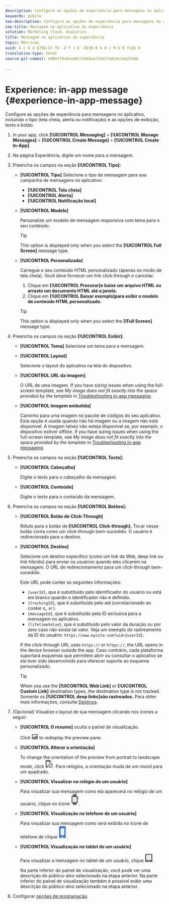```yaml
---
description: Configure as opções de experiência para mensagens no aplicativo, incluindo o tipo (tela cheia, alerta ou notificação) e as opções de exibição, texto e botão.
keywords: mobile
seo-description: Configure as opções de experiência para mensagens no aplicativo, incluindo o tipo (tela cheia, alerta ou notificação) e as opções de exibição, texto e botão.
seo-title: Mensagem no aplicativo da experiência
solution: Marketing Cloud, Analytics
title: Mensagem no aplicativo da experiência
topic: Métricas
uuid: 4 c 6 d 6756-47 fb -4 f 1 b -8338-0 b 0 c 9 b 0 fceb 0
translation-type: tm+mt
source-git-commit: e9691f9cbeadd171948aa752b27a014c3ab254d6

---
```



# Experience: in-app message {#experience-in-app-message}

Configure as opções de experiência para mensagens no aplicativo, incluindo o tipo (tela cheia, alerta ou notificação) e as opções de exibição, texto e botão.

1. In your app, click **[!UICONTROL Messaging]** &gt; **[!UICONTROL Manage Messages]** &gt; **[!UICONTROL Create Message]** &gt; **[!UICONTROL Create In-App]**.
1. Na página Experiência, digite um nome para a mensagem.
1. Preencha os campos na seção **[!UICONTROL Tipo]:**

   * **[!UICONTROL Tipo]**
Selecione o tipo de mensagem para sua campanha de mensagens no aplicativo:

      * **[!UICONTROL Tela cheia]**
      * **[!UICONTROL Alerta]**
      * **[!UICONTROL Notificação local]**
   * **[!UICONTROL Modelo]**

      Personalize um modelo de mensagem responsiva com tema para o seu conteúdo.

      >[!TIP]
      >
      >This option is displayed only when you select the **[!UICONTROL Full Screen]** message type.

   * **[!UICONTROL Personalizado]**

      Carregue o seu conteúdo HTML personalizado (apenas no modo de tela cheia). Você deve fornecer um link click-through e cancelar.

      1. Clique em **[!UICONTROL Procurar]e baixe um arquivo HTML ou arraste um documento HTML até a janela.**
      1. Clique em **[!UICONTROL Baixar exemplo]para exibir o modelo de conteúdo HTML personalizado.**
      >[!TIP]
      >
      >This option is displayed only when you select the **[!Full Screen]** message type.



1. Preencha os campos na seção **[!UICONTROL Exibir]:**

   * **[!UICONTROL Tema]**
   Selecione um tema para a mensagem.

   * **[!UICONTROL Layout]**

      Selecione o layout do aplicativo na tela do dispositivo.

   * **[!UICONTROL URL da imagem]**

      O URL de uma imagem. If you have sizing issues when using the full-screen template, see *My image does not fit exactly into the space provided by the template* in [Troubleshooting in-app messaging](/help/using/in-app-messaging/t-in-app-message/in-apps-ts.md).

   * **[!UICONTROL Imagem embutida]**

      Caminho para uma imagem no pacote de códigos do seu aplicativo. Esta opção é usada quando não há imagem ou a imagem não está disponível. A imagem talvez não esteja disponível se, por exemplo, o dispositivo estiver offline. If you have sizing issues when using the full-screen template, see *My image does not fit exactly into the space provided by the template* in [Troubleshooting in-app messaging](/help/using/in-app-messaging/t-in-app-message/in-apps-ts.md).


1. Preencha os campos na seção **[!UICONTROL Texto]:**

   * **[!UICONTROL Cabeçalho]**

      Digite o texto para o cabeçalho da mensagem.

   * **[!UICONTROL Conteúdo]**

      Digite o texto para o conteúdo da mensagem.

1. Preencha os campos na seção **[!UICONTROL Botões]:**

   * **[!UICONTROL Botão de Click-Through]**

      Rótulo para o botão de **[!UICONTROL Click-through].** Tocar nesse botão conta como um click-through bem-sucedido. O usuário é redirecionado para o destino.

   * **[!UICONTROL Destino]**

      Selecione um destino específico (como um link da Web, deep link ou link híbrido) para enviar os usuários quando eles clicarem na mensagem. O URL de redirecionamento para um click-through bem-sucedido.

      Este URL pode conter as seguintes informações:

      * `{userId}`, que é substituído pelo identificador do usuário ou está em branco quando o identificador não é definido.
      * `{trackingId}`, que é substituído pelo aid (correlacionado ao *cookie s_ vi* ).
      * `{messageId}`, que é substituído pela ID exclusiva para a mensagem no aplicativo.
      * `{lifetimeValue}`, que é substituído pelo valor da duração ou por zero caso não exista tal valor.
      Veja um exemplo do rastreamento da ID do usuário: `https://www.mysite.com?uid={userId}`.

      If the click-through URL uses `https://` or `https://`, the URL opens in the device browser outside the app. Caso contrário, cada plataforma suportará esquemas que permitem abrir ou consultar o aplicativo se ele tiver sido desenvolvido para oferecer suporte ao esquema personalizado.

      >[!TIP]
      >
      >When you use the **[!UICONTROL Web Link]** or **[!UICONTROL Custom Link]** destination types, the destination type is not tracked. Somente os **[!UICONTROL deep links]são rastreados.** Para obter mais informações, consulte [Destinos](/help/using/acquisition-main/c-create-destinations.md).


1. (Opcional) Visualize o layout de sua mensagem clicando nos ícones a seguir:

   * **[!UICONTROL O resumo]** oculta o painel de visualização.

      Click ![preview](assets/icon_preview.png) to redisplay the preview pane.

   * **[!UICONTROL Alterar a orientação]**

      To change the orientation of the preview from portrait to landscape mode, click ![orientation](assets/icon_orientation.png). Para relógios, a orientação muda de um round para um quadrado.

   * **[!UICONTROL Visualizar no relógio de um usuário]**

      Para visualizar sua mensagem como ela aparecerá no relógio de um usuário, clique no ícone ![de assistir](assets/icon_watch.png).

   * **[!UICONTROL Visualização no telefone de um usuário]**

      Para visualizar sua mensagem como será exibida no ícone de telefone de clique ![do telefone de um usuário](assets/icon_phone.png).

   * **[!UICONTROL Visualização no tablet de um usuário]**

      Para visualizar a mensagem no tablet de um usuário, clique ![em ícone de tablet](assets/icon_tablet.png).

      Na parte inferior do painel de visualização, você pode ver uma descrição do público-alvo selecionado na etapa anterior. Na parte inferior do painel de visualização também é possível exibir uma descrição do público-alvo selecionado na etapa anterior.

1. Configurar [opções de programação](/help/using/in-app-messaging/t-in-app-message/c-schedule-in-app-message.md).
